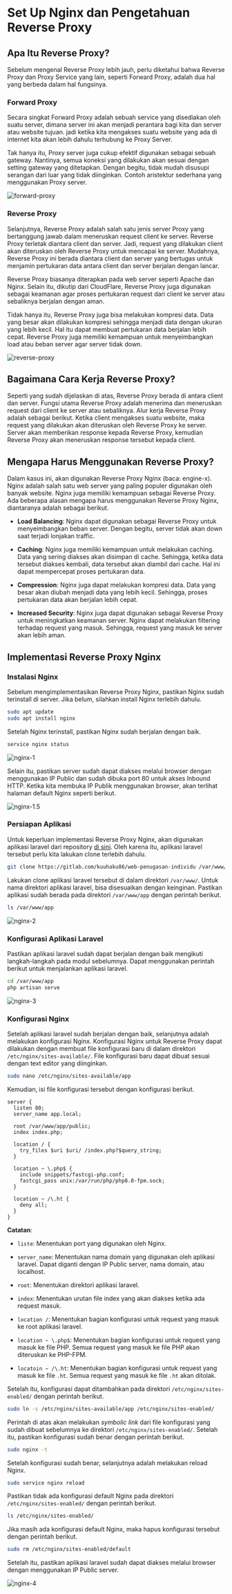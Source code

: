 # Set Up Nginx dan Pengetahuan Reverse Proxy

## Apa Itu Reverse Proxy?

Sebelum mengenal Reverse Proxy lebih jauh, perlu diketahui bahwa Reverse Proxy dan Proxy Service yang lain, seperti Forward Proxy, adalah dua hal yang berbeda dalam hal fungsinya.

### Forward Proxy

Secara singkat Forward Proxy adalah sebuah service yang disediakan oleh suatu server, dimana server ini akan menjadi perantara bagi kita dan server atau website tujuan. jadi ketika kita mengakses suatu website yang ada di internet kita akan lebih dahulu terhubung ke Proxy Server.

Tak hanya itu, Proxy server juga cukup efektif digunakan sebagai sebuah gateway. Nantinya, semua koneksi yang dilakukan akan sesuai dengan setting gateway yang ditetapkan. Dengan begitu, tidak mudah disusupi serangan dari luar yang tidak diinginkan. Contoh aristektur sederhana yang menggunakan Proxy server.

![forward-proxy](assets/forward-proxy.png)

### Reverse Proxy

Selanjutnya, Reverse Proxy adalah salah satu jenis server Proxy yang bertanggung jawab dalam meneruskan request client ke server. Reverse Proxy terletak diantara client dan server. Jadi, request yang dilakukan client akan diteruskan oleh Reverse Proxy untuk mencapai ke server. Mudahnya, Reverse Proxy ini berada diantara client dan server yang bertugas untuk menjamin pertukaran data antara client dan server berjalan dengan lancar.

Reverse Proxy biasanya diterapkan pada web server seperti Apache dan Nginx. Selain itu, dikutip dari CloudFlare, Reverse Proxy juga digunakan sebagai keamanan agar proses pertukaran request dari client ke server atau sebaliknya berjalan dengan aman.

Tidak hanya itu, Reverse Proxy juga bisa melakukan kompresi data. Data yang besar akan dilakukan kompresi sehingga menjadi data dengan ukuran yang lebih kecil. Hal itu dapat membuat pertukaran data berjalan lebih cepat. Reverse Proxy juga memiliki kemampuan untuk menyeimbangkan load atau beban server agar server tidak down.

![reverse-proxy](assets/reverse-proxy.png)

## Bagaimana Cara Kerja Reverse Proxy?

Seperti yang sudah dijelaskan di atas, Reverse Proxy berada di antara client dan server. Fungsi utama Reverse Proxy adalah menerima dan meneruskan request dari client ke server atau sebaliknya. Alur kerja Reverse Proxy adalah sebagai berikut. Ketika client mengakses suatu website, maka request yang dilakukan akan diteruskan oleh Reverse Proxy ke server. Server akan memberikan response kepada Reverse Proxy, kemudian Reverse Proxy akan meneruskan response tersebut kepada client.

## Mengapa Harus Menggunakan Reverse Proxy?

Dalam kasus ini, akan digunakan Reverse Proxy Nginx (baca: engine-x). Nginx adalah salah satu web server yang paling populer digunakan oleh banyak website. Nginx juga memiliki kemampuan sebagai Reverse Proxy. Ada beberapa alasan mengapa harus menggunakan Reverse Proxy Nginx, diantaranya adalah sebagai berikut.

- **Load Balancing**: Nginx dapat digunakan sebagai Reverse Proxy untuk menyeimbangkan beban server. Dengan begitu, server tidak akan down saat terjadi lonjakan traffic.

- **Caching**: Nginx juga memiliki kemampuan untuk melakukan caching. Data yang sering diakses akan disimpan di cache. Sehingga, ketika data tersebut diakses kembali, data tersebut akan diambil dari cache. Hal ini dapat mempercepat proses pertukaran data.

- **Compression**: Nginx juga dapat melakukan kompresi data. Data yang besar akan diubah menjadi data yang lebih kecil. Sehingga, proses pertukaran data akan berjalan lebih cepat.

- **Increased Security**: Nginx juga dapat digunakan sebagai Reverse Proxy untuk meningkatkan keamanan server. Nginx dapat melakukan filtering terhadap request yang masuk. Sehingga, request yang masuk ke server akan lebih aman.

## Implementasi Reverse Proxy Nginx

### Instalasi Nginx

Sebelum mengimplementasikan Reverse Proxy Nginx, pastikan Nginx sudah terinstall di server. Jika belum, silahkan install Nginx terlebih dahulu.

```bash
sudo apt update
sudo apt install nginx
```

Setelah Nginx terinstall, pastikan Nginx sudah berjalan dengan baik.

```bash
service nginx status
```

![nginx-1](assets/nginx-1.png)

Selain itu, pastikan server sudah dapat diakses melalui browser dengan menggunakan IP Public dan sudah dibuka port 80 untuk akses Inbound HTTP. Ketika kita membuka IP Publik menggunakan browser, akan terlihat halaman default Nginx seperti berikut.

![nginx-1.5](assets/nginx-1.5.png)

### Persiapan Aplikasi

Untuk keperluan implementasi Reverse Proxy Nginx, akan digunakan aplikasi laravel dari repository [di sini](https://gitlab.com/kuuhaku86/web-penugasan-individu). Oleh karena itu, aplikasi laravel tersebut perlu kita lakukan clone terlebih dahulu.

```bash
git clone https://gitlab.com/kuuhaku86/web-penugasan-individu /var/www/app
```

Lakukan clone aplikasi laravel tersebut di dalam direktori `/var/www/`. Untuk nama direktori aplikasi laravel, bisa disesuaikan dengan keinginan. Pastikan aplikasi sudah berada pada direktori `/var/www/app` dengan perintah berikut.

```bash
ls /var/www/app
```

![nginx-2](assets/nginx-2.png)

### Konfigurasi Aplikasi Laravel

Pastikan aplikasi laravel sudah dapat berjalan dengan baik mengikuti langkah-langkah pada modul sebelumnya. Dapat menggunakan perintah berikut untuk menjalankan aplikasi laravel.

```bash
cd /var/www/app
php artisan serve
```

![nginx-3](assets/nginx-3.png)

### Konfigurasi Nginx

Setelah aplikasi laravel sudah berjalan dengan baik, selanjutnya adalah melakukan konfigurasi Nginx. Konfigurasi Nginx untuk Reverse Proxy dapat dilakukan dengan membuat file konfigurasi baru di dalam direktori `/etc/nginx/sites-available/`. File konfigurasi baru dapat dibuat sesuai dengan text editor yang diinginkan.

```bash
sudo nano /etc/nginx/sites-available/app
```

Kemudian, isi file konfigurasi tersebut dengan konfigurasi berikut.

```nginx
server {
  listen 80;
  server_name app.local;

  root /var/www/app/public;
  index index.php;

  location / {
    try_files $uri $uri/ /index.php?$query_string;
  }

  location ~ \.php$ {
    include snippets/fastcgi-php.conf;
    fastcgi_pass unix:/var/run/php/php8.0-fpm.sock;
  }

  location ~ /\.ht {
    deny all;
  }
}
```

**Catatan**:

- `liste`: Menentukan port yang digunakan oleh Nginx.

- `server_name`: Menentukan nama domain yang digunakan oleh aplikasi laravel. Dapat diganti dengan IP Public server, nama domain, atau localhost.

- `root`: Menentukan direktori aplikasi laravel.

- `index`: Menentukan urutan file index yang akan diakses ketika ada request masuk.

- `location /`: Menentukan bagian konfigurasi untuk request yang masuk ke root aplikasi laravel.

- `location ~ \.php$`: Menentukan bagian konfigurasi untuk request yang masuk ke file PHP. Semua request yang masuk ke file PHP akan diteruskan ke PHP-FPM.

- `locatoin ~ /\.ht`: Menentukan bagian konfigurasi untuk request yang masuk ke file `.ht`. Semua request yang masuk ke file `.ht` akan ditolak.

Setelah itu, konfigurasi dapat ditambahkan pada direktori `/etc/nginx/sites-enabled/` dengan perintah berikut.

```bash
sudo ln -s /etc/nginx/sites-available/app /etc/nginx/sites-enabled/
```

Perintah di atas akan melakukan _symbolic link_ dari file konfigurasi yang sudah dibuat sebelumnya ke direktori `/etc/nginx/sites-enabled/`. Setelah itu, pastikan konfigurasi sudah benar dengan perintah berikut.

```bash
sudo nginx -t
```

Setelah konfigurasi sudah benar, selanjutnya adalah melakukan reload Nginx.

```bash
sudo service nginx reload
```

Pastikan tidak ada konfigurasi default Nginx pada direktori `/etc/nginx/sites-enabled/` dengan perintah berikut.

```bash
ls /etc/nginx/sites-enabled/
```

Jika masih ada konfigurasi default Nginx, maka hapus konfigurasi tersebut dengan perintah berikut.

```bash
sudo rm /etc/nginx/sites-enabled/default
```

Setelah itu, pastikan aplikasi laravel sudah dapat diakses melalui browser dengan menggunakan IP Public server.

![nginx-4](assets/nginx-4.png)
